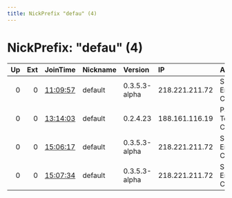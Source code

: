```yaml
---
title: NickPrefix "defau" (4)
---
```


# NickPrefix: "defau" (4)

|   Up |   Ext | JoinTime                                                                                            | Nickname   | Version       | IP             | AS                                      | CC   |   ORp |   Dirp | OS      | Contact   |   eFamMembers |
|-----:|------:|:----------------------------------------------------------------------------------------------------|:-----------|:--------------|:---------------|:----------------------------------------|:-----|------:|-------:|:--------|:----------|--------------:|
|    0 |     0 | [11:09:57](https://metrics.torproject.org/rs.html#details/CCC534FE1B8897814F03EC3DAF6BFDAEABD38730) | default    | 0.3.5.3-alpha | 218.221.211.72 | So-net Entertainment Corporation        | jp   | 42958 |      0 | Windows | None      |             1 |
|    0 |     0 | [13:14:03](https://metrics.torproject.org/rs.html#details/E4872E8ECF07D7A88C64ACCD10B1EBD7F27AC2EF) | default    | 0.2.4.23      | 188.161.116.19 | Palestine Telecommunications Company PA | ps   |   443 |   9030 | Windows | None      |             1 |
|    0 |     0 | [15:06:17](https://metrics.torproject.org/rs.html#details/DDCA7F79B74A90FF07D29E6AC789F929237A2420) | default    | 0.3.5.3-alpha | 218.221.211.72 | So-net Entertainment Corporation        | jp   | 42958 |      0 | Windows | None      |             1 |
|    0 |     0 | [15:07:34](https://metrics.torproject.org/rs.html#details/3205A30B41194BA10B9F66DCA33BA5173FFF4AC3) | default    | 0.3.5.3-alpha | 218.221.211.72 | So-net Entertainment Corporation        | jp   | 42958 |      0 | Windows | None      |             1 |
